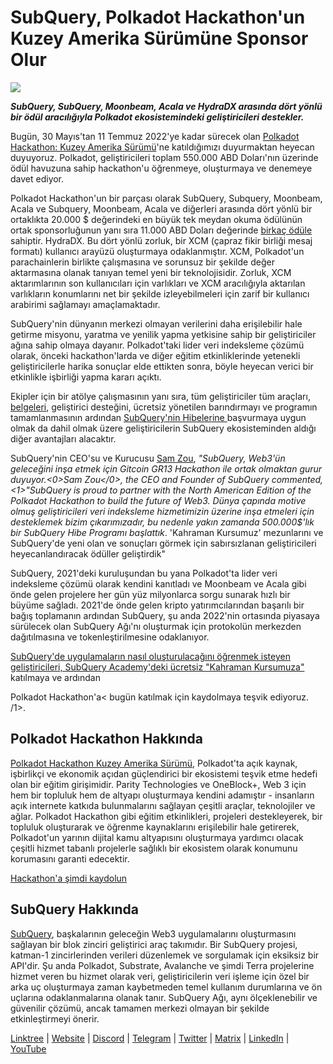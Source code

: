 # SubQuery, Polkadot Hackathon'un Kuzey Amerika Sürümüne Sponsor Olur

![](https://miro.medium.com/max/1400/1*e65INdbrI-bkfe7dMLfwyQ.jpeg)

**_SubQuery, SubQuery, Moonbeam, Acala ve HydraDX arasında dört yönlü bir ödül aracılığıyla Polkadot ekosistemindeki geliştiricileri destekler._**

Bugün, 30 Mayıs'tan 11 Temmuz 2022'ye kadar sürecek olan [Polkadot Hackathon: Kuzey Amerika Sürümü](https://go.polkadotglobalseries.com/Subquery-Network)'ne katıldığımızı duyurmaktan heyecan duyuyoruz. Polkadot, geliştiricileri toplam 550.000 ABD Doları'nın üzerinde ödül havuzuna sahip hackathon'u öğrenmeye, oluşturmaya ve denemeye davet ediyor.

Polkadot Hackathon'un bir parçası olarak SubQuery, Subquery, Moonbeam, Acala ve Subquery, Moonbeam, Acala ve diğerleri arasında dört yönlü bir ortaklıkta 20.000 $ değerindeki en büyük tek meydan okuma ödülünün ortak sponsorluğunun yanı sıra 11.000 ABD Doları değerinde [birkaç ödüle](https://go.polkadotglobalseries.com/Subquery-Network) sahiptir. HydraDX</a>. Bu dört yönlü zorluk, bir XCM (çapraz fikir birliği mesaj formatı) kullanıcı arayüzü oluşturmaya odaklanmıştır. XCM, Polkadot'un parachainlerin birlikte çalışmasına ve sorunsuz bir şekilde değer aktarmasına olanak tanıyan temel yeni bir teknolojisidir. Zorluk, XCM aktarımlarının son kullanıcıları için varlıkları ve XCM aracılığıyla aktarılan varlıkların konumlarını net bir şekilde izleyebilmeleri için zarif bir kullanıcı arabirimi sağlamayı amaçlamaktadır.

SubQuery'nin dünyanın merkezi olmayan verilerini daha erişilebilir hale getirme misyonu, yaratma ve yenilik yapma yetkisine sahip bir geliştiriciler ağına sahip olmaya dayanır. Polkadot'taki lider veri indeksleme çözümü olarak, önceki hackathon'larda ve diğer eğitim etkinliklerinde yetenekli geliştiricilerle harika sonuçlar elde ettikten sonra, böyle heyecan verici bir etkinlikle işbirliği yapma kararı açıktı.

Ekipler için bir atölye çalışmasının yanı sıra, tüm geliştiriciler tüm araçları, [belgeleri](https://doc.subquery.network/), geliştirici desteğini, ücretsiz yönetilen barındırmayı ve programın tamamlanmasının ardından [SubQuery'nin Hibelerine ](https://subquery.network/grants) başvurmaya uygun olmak da dahil olmak üzere geliştiricilerin SubQuery ekosisteminden aldığı diğer avantajları alacaktır.

SubQuery'nin CEO'su ve Kurucusu [Sam Zou](https://twitter.com/zoujialiu), _"SubQuery, Web3'ün geleceğini inşa etmek için Gitcoin GR13 Hackathon ile ortak olmaktan gurur duyuyor.<0>Sam Zou</0>, the CEO and Founder of SubQuery commented, <1>"SubQuery is proud to partner with the North American Edition of the Polkadot Hackathon to build the future of Web3. Dünya çapında motive olmuş geliştiricileri veri indeksleme hizmetimizin üzerine inşa etmeleri için desteklemek bizim çıkarımızadır, bu nedenle yakın zamanda 500.000$'lık bir SubQuery Hibe Programı başlattık_. 'Kahraman Kursumuz' mezunlarını ve SubQuery'de yeni olan ve sonuçları görmek için sabırsızlanan geliştiricileri heyecanlandıracak ödüller geliştirdik"</p>

SubQuery, 2021'deki kuruluşundan bu yana Polkadot'ta lider veri indeksleme çözümü olarak kendini kanıtladı ve Moonbeam ve Acala gibi önde gelen projelere her gün yüz milyonlarca sorgu sunarak hızlı bir büyüme sağladı. 2021'de önde gelen kripto yatırımcılarından başarılı bir bağış toplamanın ardından SubQuery, şu anda 2022'nin ortasında piyasaya sürülecek olan SubQuery Ağı'nı oluşturmak için protokolün merkezden dağıtılmasına ve tokenleştirilmesine odaklanıyor.

[SubQuery'de uygulamaların nasıl oluşturulacağını öğrenmek isteyen geliştiricileri, SubQuery Academy'deki ücretsiz "Kahraman Kursumuza"](https://subquery.coassemble.com/unlock/dOKZW6O#/) katılmaya ve ardından

Polkadot Hackathon'a< bugün katılmak için kaydolmaya teşvik ediyoruz. /1>.</p> 



## Polkadot Hackathon Hakkında

[Polkadot Hackathon Kuzey Amerika Sürümü](https://go.polkadotglobalseries.com/Subquery-Network), Polkadot'ta açık kaynak, işbirlikçi ve ekonomik açıdan güçlendirici bir ekosistemi teşvik etme hedefi olan bir eğitim girişimidir. Parity Technologies ve OneBlock+, Web 3 için hem bir topluluk hem de altyapı oluşturmaya kendini adamıştır - insanların açık internete katkıda bulunmalarını sağlayan çeşitli araçlar, teknolojiler ve ağlar. Polkadot Hackathon gibi eğitim etkinlikleri, projeleri destekleyerek, bir topluluk oluşturarak ve öğrenme kaynaklarını erişilebilir hale getirerek, Polkadot'un yarının dijital kamu altyapısını oluşturmaya yardımcı olacak çeşitli hizmet tabanlı projelerle sağlıklı bir ekosistem olarak konumunu korumasını garanti edecektir.

[Hackathon'a şimdi kaydolun](https://go.polkadotglobalseries.com/Subquery-Network)



## SubQuery Hakkında

[SubQuery](https://subquery.network/), başkalarının geleceğin Web3 uygulamalarını oluşturmasını sağlayan bir blok zinciri geliştirici araç takımıdır. Bir SubQuery projesi, katman-1 zincirlerinden verileri düzenlemek ve sorgulamak için eksiksiz bir API'dir. Şu anda Polkadot, Substrate, Avalanche ve şimdi Terra projelerine hizmet veren bu hizmet olarak veri, geliştiricilerin veri işleme için özel bir arka uç oluşturmaya zaman kaybetmeden temel kullanım durumlarına ve ön uçlarına odaklanmalarına olanak tanır. SubQuery Ağı, aynı ölçeklenebilir ve güvenilir çözümü, ancak tamamen merkezi olmayan bir şekilde etkinleştirmeyi önerir.

[Linktree](https://linktr.ee/subquerynetwork) | [Website](https://subquery.network/) | [Discord](https://discord.com/invite/78zg8aBSMG) | [Telegram](https://t.me/subquerynetwork) | [Twitter](https://twitter.com/subquerynetwork) | [Matrix](https://matrix.to/#/#subquery:matrix.org) | [LinkedIn](https://www.linkedin.com/company/subquery) | [YouTube](https://www.youtube.com/channel/UCi1a6NUUjegcLHDFLr7CqLw)
